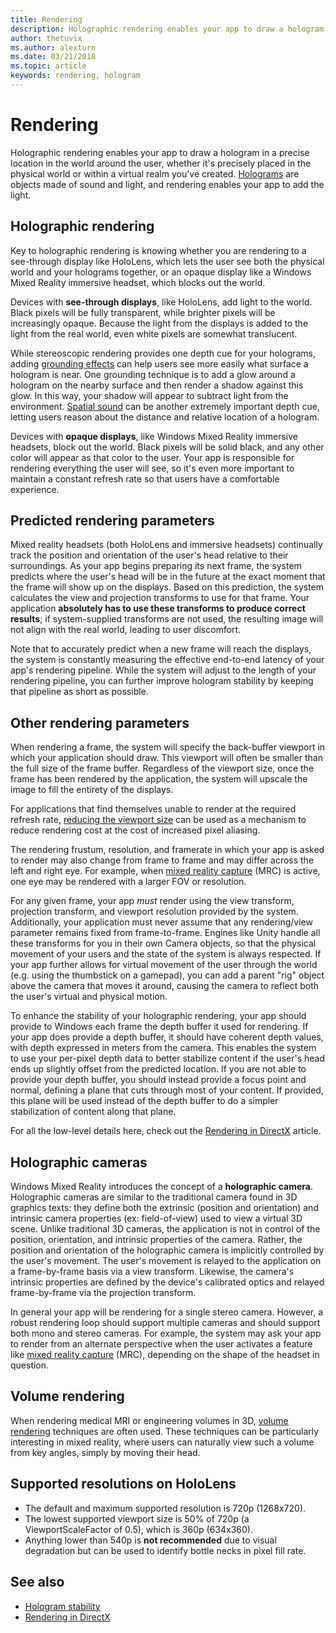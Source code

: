 ```yaml
---
title: Rendering
description: Holographic rendering enables your app to draw a hologram in a precise location in the world around the user, whether it's precisely placed in the physical world or within a virtual realm you've created.
author: thetuvix
ms.author: alexturn
ms.date: 03/21/2018
ms.topic: article
keywords: rendering, hologram
---
```




# Rendering

Holographic rendering enables your app to draw a hologram in a precise location in the world around the user, whether it's precisely placed in the physical world or within a virtual realm you've created. [Holograms](hologram.md) are objects made of sound and light, and rendering enables your app to add the light.

## Holographic rendering

Key to holographic rendering is knowing whether you are rendering to a see-through display like HoloLens, which lets the user see both the physical world and your holograms together, or an opaque display like a Windows Mixed Reality immersive headset, which blocks out the world.

Devices with **see-through displays**, like HoloLens, add light to the world. Black pixels will be fully transparent, while brighter pixels will be increasingly opaque. Because the light from the displays is added to the light from the real world, even white pixels are somewhat translucent.

While stereoscopic rendering provides one depth cue for your holograms, adding [grounding effects](interaction-fundamentals.md) can help users see more easily what surface a hologram is near. One grounding technique is to add a glow around a hologram on the nearby surface and then render a shadow against this glow. In this way, your shadow will appear to subtract light from the environment. [Spatial sound](spatial-sound.md) can be another extremely important depth cue, letting users reason about the distance and relative location of a hologram.

Devices with **opaque displays**, like Windows Mixed Reality immersive headsets, block out the world. Black pixels will be solid black, and any other color will appear as that color to the user. Your app is responsible for rendering everything the user will see, so it's even more important to maintain a constant refresh rate so that users have a comfortable experience.

## Predicted rendering parameters

Mixed reality headsets (both HoloLens and immersive headsets) continually track the position and orientation of the user's head relative to their surroundings. As your app begins preparing its next frame, the system predicts where the user's head will be in the future at the exact moment that the frame will show up on the displays. Based on this prediction, the system calculates the view and projection transforms to use for that frame. Your application **absolutely has to use these transforms to produce correct results**; if system-supplied transforms are not used, the resulting image will not align with the real world, leading to user discomfort.

Note that to accurately predict when a new frame will reach the displays, the system is constantly measuring the effective end-to-end latency of your app's rendering pipeline. While the system will adjust to the length of your rendering pipeline, you can further improve hologram stability by keeping that pipeline as short as possible.

## Other rendering parameters

When rendering a frame, the system will specify the back-buffer viewport in which your application should draw. This viewport will often be smaller than the full size of the frame buffer. Regardless of the viewport size, once the frame has been rendered by the application, the system will upscale the image to fill the entirety of the displays.

For applications that find themselves unable to render at the required refresh rate, [reducing the viewport size](https://docs.microsoft.com/en-us/uwp/api/Windows.Graphics.Holographic.HolographicCamera#Windows_Graphics_Holographic_HolographicCamera_ViewportScaleFactor) can be used as a mechanism to reduce rendering cost at the cost of increased pixel aliasing.

The rendering frustum, resolution, and framerate in which your app is asked to render may also change from frame to frame and may differ across the left and right eye. For example, when [mixed reality capture](mixed-reality-capture.md) (MRC) is active, one eye may be rendered with a larger FOV or resolution.

For any given frame, your app *must* render using the view transform, projection transform, and viewport resolution provided by the system. Additionally, your application must never assume that any rendering/view parameter remains fixed from frame-to-frame. Engines like Unity handle all these transforms for you in their own Camera objects, so that the physical movement of your users and the state of the system is always respected. If your app further allows for virtual movement of the user through the world (e.g. using the thumbstick on a gamepad), you can add a parent "rig" object above the camera that moves it around, causing the camera to reflect both the user's virtual and physical motion.

To enhance the stability of your holographic rendering, your app should provide to Windows each frame the depth buffer it used for rendering. If your app does provide a depth buffer, it should have coherent depth values, with depth expressed in meters from the camera. This enables the system to use your per-pixel depth data to better stabilize content if the user's head ends up slightly offset from the predicted location. If you are not able to provide your depth buffer, you should instead provide a focus point and normal, defining a plane that cuts through most of your content. If provided, this plane will be used instead of the depth buffer to do a simpler stabilization of content along that plane.

For all the low-level details here, check out the [Rendering in DirectX](rendering-in-directx.md) article.

## Holographic cameras

Windows Mixed Reality introduces the concept of a **holographic camera**. Holographic cameras are similar to the traditional camera found in 3D graphics texts: they define both the extrinsic (position and orientation) and intrinsic camera properties (ex: field-of-view) used to view a virtual 3D scene. Unlike traditional 3D cameras, the application is not in control of the position, orientation, and intrinsic properties of the camera. Rather, the position and orientation of the holographic camera is implicitly controlled by the user's movement. The user's movement is relayed to the application on a frame-by-frame basis via a view transform. Likewise, the camera's intrinsic properties are defined by the device's calibrated optics and relayed frame-by-frame via the projection transform.

In general your app will be rendering for a single stereo camera. However, a robust rendering loop should support multiple cameras and should support both mono and stereo cameras. For example, the system may ask your app to render from an alternate perspective when the user activates a feature like [mixed reality capture](mixed-reality-capture.md) (MRC), depending on the shape of the headset in question.

## Volume rendering

When rendering medical MRI or engineering volumes in 3D, [volume rendering](volume-rendering.md) techniques are often used. These techniques can be particularly interesting in mixed reality, where users can naturally view such a volume from key angles, simply by moving their head.

## Supported resolutions on HoloLens
* The default and maximum supported resolution is 720p (1268x720).
* The lowest supported viewport size is 50% of 720p (a ViewportScaleFactor of 0.5), which is 360p (634x360).
* Anything lower than 540p is **not recommended** due to visual degradation but can be used to identify bottle necks in pixel fill rate.

## See also
* [Hologram stability](hologram-stability.md)
* [Rendering in DirectX](rendering-in-directx.md)